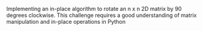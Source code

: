 Implementing an in-place algorithm to rotate an n x n 2D matrix by 90 degrees clockwise. This challenge requires a good understanding of matrix manipulation and in-place operations in Python

